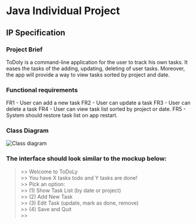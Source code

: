 # Java Individual Project

## IP Specification


### Project Brief

ToDoly is a command-line application for the user to track his own tasks. It eases the tasks of the adding, updating, deleting of user tasks. Moreover, the app will provide a way to view tasks sorted by project and date.

### Functional requirements

FR1 - User can add a new task
FR2 - User can update a task
FR3 - User can delete a task
FR4 - User can view task list sorted by project or date.
FR5 - System should restore task list on app restart.

### Class Diagram

<!-- ```plantuml
@startuml

    class Task {
        - title
        - dueDate
        - project
        - status
        + Task()
        + getTitle()
        + getDueDate()
        + getProject()
        + getStatus()
        + setTitle()
        + setDueDate()
        + setProject()
        + setStatus()
        + toString()
    }

    class UserTasks {
        - Tasks
        + UserTasks()
        + addTask()
        + removeTask()
        + updateTask()
        + getTask()
        + sortTask()
        + toString()
    }

    class Main{
        + userTasks
        + main()
    }

Main <-- UserTasks
UserTasks "1" *-- "1..*" Task 

@enduml
```
 -->

![Class diagram](https://github.com/pal85adam/javaip/blob/master/classdiagram.png?raw=true)

### The interface should look similar to the mockup below:

>\>> Welcome to ToDoLy \
\>> You have X tasks todo and Y tasks are done! \
\>> Pick an option: \
\>> (1) Show Task List (by date or project) \
\>> (2) Add New Task \
\>> (3) Edit Task (update, mark as done, remove) \
\>> (4) Save and Quit \
\>>
